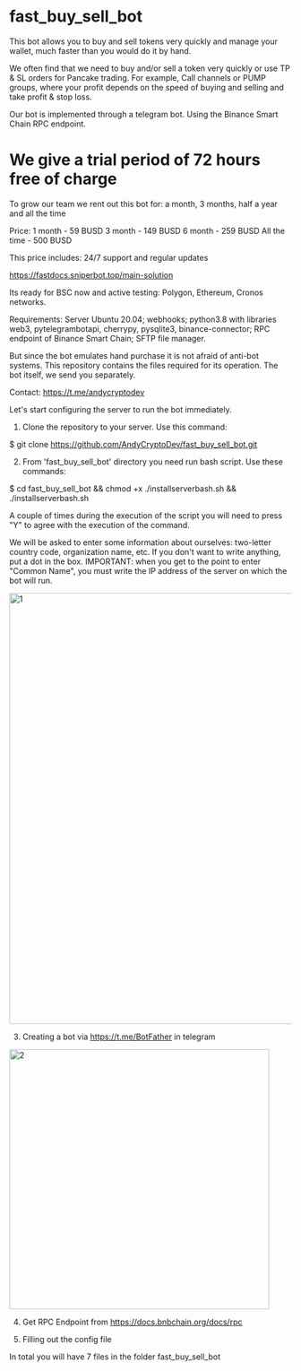 # fast_buy_sell_bot

This bot allows you to buy and sell tokens very quickly and manage your wallet, much faster than you would do it by hand. 

We often find that we need to buy and/or sell a token very quickly or use TP & SL orders for Pancake trading. For example, Call channels or PUMP groups, where your profit depends on the speed of buying and selling and take profit & stop loss.

Our bot is implemented through a telegram bot. Using the Binance Smart Chain RPC endpoint. 

# We give a trial period of 72 hours free of charge 

To grow our team we rent out this bot for: a month, 3 months, half a year and all the time

Price:
1 month - 59 BUSD
3 month - 149 BUSD
6 month - 259 BUSD
All the time - 500 BUSD

This price includes: 24/7 support and regular updates

https://fastdocs.sniperbot.top/main-solution

Its ready for BSC now and active testing: Polygon, Ethereum, Cronos networks.

Requirements: Server Ubuntu 20.04; webhooks; python3.8 with libraries web3, pytelegrambotapi, cherrypy, pysqlite3, binance-connector; RPC endpoint of Binance Smart Chain; SFTP file manager.

But since the bot emulates hand purchase it is not afraid of anti-bot systems.
This repository contains the files required for its operation. 
The bot itself, we send you separately.

Contact: https://t.me/andycryptodev

Let's start configuring the server to run the bot immediately.

1) Clone the repository to your server. Use this command:

$ git clone https://github.com/AndyCryptoDev/fast_buy_sell_bot.git

2) From 'fast_buy_sell_bot' directory you need run bash script. Use these commands:

$ cd fast_buy_sell_bot && chmod +x ./installserverbash.sh && ./installserverbash.sh

A couple of times during the execution of the script you will need to press "Y" to agree with the execution of the command.

We will be asked to enter some information about ourselves: two-letter country code, organization name, etc. If you don't want to write anything, put a dot in the box. IMPORTANT: when you get to the point to enter "Common Name", you must write the IP address of the server on which the bot will run.

<img width="769" alt="1" src="https://user-images.githubusercontent.com/103894785/163729159-4c1f4d48-4c2e-4755-878a-a1b05b7c4e13.png">

3) Creating a bot via https://t.me/BotFather in telegram

<img width="464" alt="2" src="https://user-images.githubusercontent.com/103894785/163729230-d23f72ef-4a5d-4b51-ad1c-e154a4066acb.png">

4) Get RPC Endpoint from https://docs.bnbchain.org/docs/rpc

5) Filling out the config file

In total you will have 7 files in the folder fast_buy_sell_bot 
